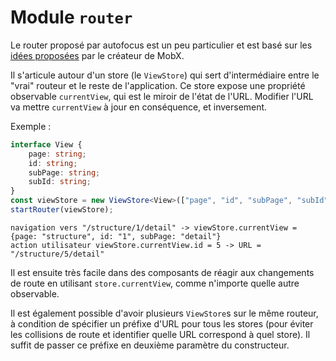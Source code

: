 # Module `router`

Le router proposé par autofocus est un peu particulier et est basé sur les [idées proposées](https://medium.com/@mweststrate/how-to-decouple-state-and-ui-a-k-a-you-dont-need-componentwillmount-cc90b787aa37#.hwq43wau0) par le créateur de MobX.

Il s'articule autour d'un store (le `ViewStore`) qui sert d'intermédiaire entre le "vrai" routeur et le reste de l'application. Ce store expose une propriété observable `currentView`, qui est le miroir de l'état de l'URL. Modifier l'URL va mettre `currentView` à jour en conséquence, et inversement.

Exemple :
```ts
interface View {
    page: string;
    id: string;
    subPage: string;
    subId: string;
}
const viewStore = new ViewStore<View>(["page", "id", "subPage", "subId"]);
startRouter(viewStore);
```
```
navigation vers "/structure/1/detail" -> viewStore.currentView = {page: "structure", id: "1", subPage: "detail"}
action utilisateur viewStore.currentView.id = 5 -> URL = "/structure/5/detail"
```
Il est ensuite très facile dans des composants de réagir aux changements de route en utilisant `store.currentView`, comme n'importe quelle autre observable.

Il est également possible d'avoir plusieurs `ViewStore`s sur le même routeur, à condition de spécifier un préfixe d'URL pour tous les stores (pour éviter les collisions de route et identifier quelle URL correspond à quel store). Il suffit de passer ce préfixe en deuxième paramètre du constructeur.
